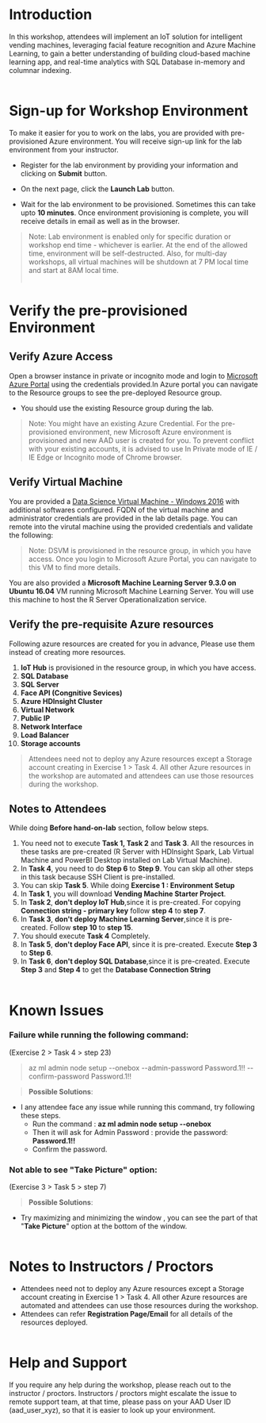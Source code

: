 # Introduction
In this workshop, attendees will implement an IoT solution for intelligent vending machines, leveraging facial feature recognition and Azure Machine Learning, to gain a better understanding of building cloud-based machine learning app, and real-time analytics with SQL Database in-memory and columnar indexing. </br></br>
# Sign-up for Workshop Environment

To make it easier for you to work on the labs, you are provided with pre-provisioned Azure environment. You will receive sign-up link for the lab environment from your instructor. 

* Register for the lab environment by providing your information and clicking on **Submit** button.

* On the next page, click the **Launch Lab** button.
 
* Wait for the lab environment to be provisioned. Sometimes this can take upto **10 minutes**. Once environment provisioning is complete, you will receive details in email as well as in the browser.
 
 > Note: Lab environment is enabled only for specific duration or workshop end time - whichever is earlier. At the end of the allowed time, environment will be self-destructed. Also, for multi-day workshops, all virtual machines will be shutdown at 7 PM local time and start at 8AM local time.</br></br>

# Verify the pre-provisioned Environment

## Verify Azure Access

Open a browser instance in private or incognito mode and login to [Microsoft Azure Portal](https://portal.azure.com) using the credentials provided.In Azure portal you can navigate to the Resource groups to see the pre-deployed Resource group.
* You should use the existing Resource group during the lab.

> Note: You might have an existing Azure Credential. For the pre-provisioned environment, new Microsoft Azure environment is provisioned and new AAD user is created for you. To prevent conflict with your existing accounts, it is advised to use In Private mode of IE / IE Edge or Incognito mode of Chrome browser.

## Verify Virtual Machine

You are provided a [Data Science Virtual Machine - Windows 2016](https://azuremarketplace.microsoft.com/en-us/marketplace/apps/microsoft-ads.windows-data-science-vm) with additional softwares configured. FQDN of the virtual machine and administrator credentials are provided in the lab details page. You can remote into the virutal machine using the provided credentials and validate the following:

> Note: DSVM is provisioned in the resource group, in which you have access. Once you login to Microsoft Azure Portal, you can navigate to this VM to find more details.

You are also provided a **Microsoft Machine Learning Server 9.3.0 on Ubuntu 16.04** VM running Microsoft Machine Learning Server. You will use this machine to host the R Server Operationalization service.

## Verify the pre-requisite Azure resources
Following azure resources are created for you in advance, Please use them instead of creating more resources. 
1. **IoT Hub** is provisioned in the resource group, in which you have access.
2. **SQL Database** 
3. **SQL Server** 
5. **Face API (Congnitive Sevices)** 
6. **Azure HDInsight Cluster**   
7. **Virtual Network**
8. **Public IP**
9. **Network Interface**
10. **Load Balancer**
11. **Storage accounts**
> Attendees need not to deploy any Azure resources except a Storage account creating in Exercise 1 > Task 4. All other Azure resources in the workshop are automated and attendees can use those resources during the workshop.
## Notes to Attendees
While doing **Before hand-on-lab** section, follow below steps.
1. You need not to execute **Task 1, Task 2** and **Task 3**. All the resources in these tasks are pre-created (R Server with HDInsight Spark, Lab Virtual Machine and PowerBI Desktop installed on Lab Virtual Machine).
2. In **Task 4**, you need to do **Step 6** to **Step 9**. You can skip all other steps in this task because SSH Client is pre-installed.
3. You can skip **Task 5**.
While doing **Exercise 1 : Environment Setup**
1. In **Task 1**, you will download **Vending Machine Starter Project**.
2. In **Task 2**, **don't deploy IoT Hub**,since it is pre-created. For copying **Connection string - primary key** follow **step 4** to **step 7**.
3. In **Task 3**, **don't deploy Machine Learning Server**,since it is pre-created. Follow **step 10** to **step 15**.
4. You should execute **Task 4** Completely.
5. In **Task 5**, **don't deploy Face API**, since it is pre-created. Execute **Step 3** to **Step 6**.
6. In **Task 6**, **don't deploy SQL Database**,since it is pre-created. Execute **Step 3** and **Step 4** to get the **Database Connection String**
</br></br>
# Known Issues
### Failure while running the following command:
(Exercise 2 > Task 4 > step 23)
> az ml admin node setup --onebox --admin-password Password.1!! --confirm-password Password.1!!

> **Possible Solutions**:

 * I any attendee face any issue while running this command, try following these steps.
   * Run the command : **az ml admin node setup --onebox**
   * Then it will ask for Admin Password : provide the password: **Password.1!!**
   * Confirm the password.

### Not able to see "Take Picture" option:
(Exercise 3 > Task 5 > step 7)
> **Possible Solutions**:

 * Try maximizing and minimizing the window , you can see the part of that "**Take Picture**" option at the bottom of the window.</br></br>

# Notes to Instructors / Proctors
* Attendees need not to deploy any Azure resources except a Storage account creating in Exercise 1 > Task 4. All other Azure resources are automated and attendees can use those resources during the workshop.
* Attendees can refer **Registration Page/Email** for all details of the resources deployed. </br></br>

# Help and Support

If you require any help during the workshop, please reach out to the instructor / proctors. Instructors / proctors might escalate the issue to remote support team, at that time, please pass on your AAD User ID (aad_user_xyz), so that it is easier to look up your environment.



